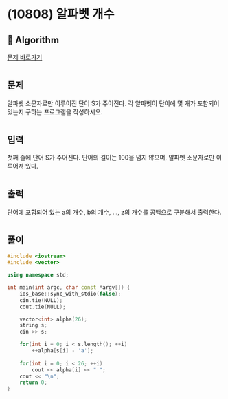 # (10808) 알파벳 개수
## :100: Algorithm
[문제 바로가기](https://www.acmicpc.net/problem/10808)
#
## 문제
알파벳 소문자로만 이루어진 단어 S가 주어진다. 각 알파벳이 단어에 몇 개가 포함되어 있는지 구하는 프로그램을 작성하시오.
#
## 입력
첫째 줄에 단어 S가 주어진다. 단어의 길이는 100을 넘지 않으며, 알파벳 소문자로만 이루어져 있다.
#
## 출력
단어에 포함되어 있는 a의 개수, b의 개수, …, z의 개수를 공백으로 구분해서 출력한다.
#
## 풀이

```cpp
#include <iostream>
#include <vector>

using namespace std;

int main(int argc, char const *argv[]) {
    ios_base::sync_with_stdio(false);
    cin.tie(NULL);
    cout.tie(NULL);

    vector<int> alpha(26);
    string s;
    cin >> s;

    for(int i = 0; i < s.length(); ++i)
        ++alpha[s[i] - 'a'];
    
    for(int i = 0; i < 26; ++i)
        cout << alpha[i] << " ";
    cout << "\n";
    return 0;
}
```